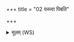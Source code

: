 +++
title = "02 यस्त्वा पिबति"

+++
<details><summary>मूलम् (WS)</summary>

यस्त्वा पिबति जीवति त्रायसे पुरुषं त्वम् । वति  
धर्त्री च शश्वतामसि शश्वतां च न्यञ्जनी ॥ २ ॥
</details>